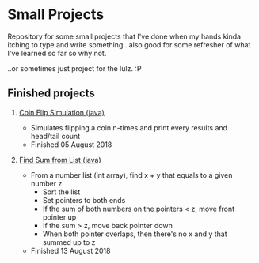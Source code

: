 # Small Projects
Repository for some small projects that I've done when my hands kinda itching to type and write something.. also good for some refresher of what I've learned so far so why not.

..or sometimes just project for the lulz. :P

## Finished projects

1. [Coin Flip Simulation (java)](https://github.com/hilmihisham/Small-Projects/blob/master/CoinFlipSimulation/CoinFlip.java)
   - Simulates flipping a coin n-times and print every results and head/tail count
   - Finished 05 August 2018
   
2. [Find Sum from List (java)](https://github.com/hilmihisham/Small-Projects/tree/master/FindSumFromList)
   - From a number list (int array), find x + y that equals to a given number z
     - Sort the list
     - Set pointers to both ends
     - If the sum of both numbers on the pointers < z, move front pointer up
     - If the sum > z, move back pointer down
     - When both pointer overlaps, then there's no x and y that summed up to z
   - Finished 13 August 2018
